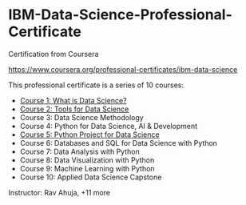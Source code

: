 # IBM-Data-Science-Professional-Certificate
Certification from Coursera

https://www.coursera.org/professional-certificates/ibm-data-science

This professional certificate is a series of 10 courses:

- [Course 1:  What is Data Science?](https://github.com/FacuJulia/IBM-Data-Science-Professional-Certificate/tree/main/Course%201)
- [Course 2:  Tools for Data Science](https://github.com/FacuJulia/IBM-Data-Science-Professional-Certificate/tree/main/Course%202)
- Course 3:  Data Science Methodology
- Course 4:  Python for Data Science, AI & Development
- [Course 5:  Python Project for Data Science](https://github.com/FacuJulia/IBM-Data-Science-Professional-Certificate/tree/main/Course%205)
- Course 6:  Databases and SQL for Data Science with Python
- Course 7:  Data Analysis with Python
- Course 8:  Data Visualization with Python
- Course 9:  Machine Learning with Python
- Course 10:  Applied Data Science Capstone

Instructor: Rav Ahuja, +11 more


